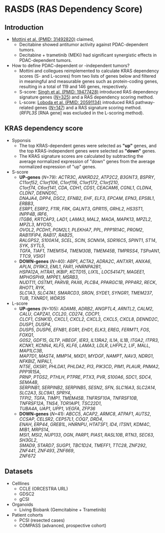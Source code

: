 # RASDS (RAS Dependency Score)

## Introduction
 * [Mottini et al. (PMID: 31492820)](./references/31492820.pdf) claimed,
   - Decitabine showed antitumor activity against PDAC-dependent tumors.
   - Decitabine + trametinib (MEKi) had significant synergistic effects in PDAC-dependent tumors.
 * How to define PDAC-dependent or -independent tumors?
   - Mottini and collegues reimplemented to calculate KRAS dependency scores (S- and L-scores) from two lists of genes below and filtered in meaningful and measurable genes such as protein-coding genes, resulting in a total of 119 and 146 genes, respectively.
   - S-score: [Singh et al. (PMID: 19477428)](./references/19477428.pdf) introduced RAS dependency signature genes ([_N_=325](./references/19477428_Supple.pdf)) and a RAS dependency scoring method.
   - L-score: [Loboda et al. (PMID: 20591134)](./references/20591134.pdf) introduced RAS pathway-related genes ([_N_=147](./20591134_Supple.xls)) and a RAS signature scoring method. (_RFPL3S_ [RNA gene] was excluded in the L-scoring method).

## KRAS dependency score
 * Syponsis
   - The top KRAS-dependent genes were selected as **"up"** genes, and the top KRAS-independent genes were selected as **"down"** genes.
   - The KRAS signature scores are calculated by subtracting the average normalized expression of "down" genes from the average normalized expression of "up" genes.
 * S-score
   - **UP-genes** (_N_=79): _ACTR3C_, _ANKRD22_, _ATP2C2_, _B3GNT3_, _BSPRY_, _C11orf52_, _C1orf106_, _C1orf116_, _C1orf172_, _C1orf210_,  
_C1orf74_, _C6orf141_, _CDA_, _CDH1_, _CDS1_, _CEACAM6_, _CGNL1_, _CLDN4_, _CLDN7_, _DENND1C_,  
_DNAJA4_, _DPP4_, _DSC2_, _EFNB2_, _EHF_, _ELF3_, _EPCAM_, _EPN3_, _EPS8L1_, _ERBB3_,  
_ESRP1_, _ESRP2_, _F11R_, _FRK_, _GALNT3_, _GPR115_, _GRHL2_, _HS3ST1_, _INPP4B_, _IRF6_,  
_ITGB6_, _KRTCAP3_, _LAD1_, _LAMA3_, _MAL2_, _MAOA_, _MAPK13_, _MPZL2_, _MPZL3_, _MYO1D_,  
_OVOL2_, _PCDH1_, _PGM2L1_, _PLEKHA7_, _PPL_, _PPP1R14C_, _PROM2_, _RAB11FIP4_, _RAB17_, _RAB25_,  
_RALGPS2_, _S100A14_, _SCEL_, _SCIN_, _SCNN1A_, _SDR16C5_, _SPINT1_, _ST14_, _SYK_, _SYTL5_,   
_TGFA_, _TIAF1_, _TMEM154_, _TMEM30B_, _TMEM45B_, _TMPRSS4_, _TSPoAN1_, _TTC9_, _VSIG1_
   - **DOWN-genes** (_N_=40): _ABP1_, _ACTA2_, _ADRA2C_, _ANTXR1_, _ANXA6_, _APLN_, _DYRK3_, _EML1_, _FAR1_, _HNRNPA2B1_,  
_HSPA12A_, _HTRA1_, _IKBIP_, _KCTD15_, _LIX1L_, _LOC541471_, _MAGEE1_, _MPHOSPH9_, _MPPE1_, _MSRB3_,   
_NUDT11_, _OSTM1_, _PARVB_, _PAX6_, _PLCB4_, _PPARGC1B_, _PPP4R2_, _RECK_, _RHOT1_, _RYK_,  
_SLC1A3_, _SLC47A1_, _SMARCD3_, _SRGN_, _SYDE1_, _SYNGR1_, _TMEM237_, _TUB_, _TXNRD1_, _WDR35_
 * L-score
   - **UP-genes** (_N_=105): _ADAM8_, _ADRB2_, _ANGPTL4_, _ARNTL2_, _CALM2_, _CALU_, _CAPZA1_, _CCL20_, _CD274_, _CDCP1_,   
_CLCF1_, _CSNK1D_, _CXCL1_, _CXCL2_, _CXCL3_, _CXCL5_, _CXCL8_, _DENND2C_, _DUSP1_, _DUSP4_,   
_DUSP5_, _DUSP6_, _EFNB1_, _EGR1_, _EHD1_, _ELK3_, _EREG_, _FERMT1_, _FOS_, _FOXQ1_,   
_G0S2_, _GDF15_, _GLTP_, _HBEGF_, _IER3_, _IL13RA2_, _IL1A_, _IL1B_, _ITGA2_, _ITPR3_,   
_KCNK1_, _KCNN4_, _KLF5_, _KLF6_, _LAMA3_, _LDLR_, _LHFPL2_, _LIF_, _MALL_, _MAP1LC3B_,   
_MAP7D1_, _MAST4_, _MMP14_, _MXD1_, _MYDGF_, _NAMPT_, _NAV3_, _NDRG1_, _NFKBIZ_, _NIPAL1_,   
_NT5E_, _OXSR1_, _PHLDA1_, _PHLDA2_, _PI3_, _PIK3CD_, _PIM1_, _PLAUR_, _PNMA2_, _PPP1R15A_,   
_PRNP_, _PTGS2_, _PTHLH_, _PTPRE_, _PTX3_, _PVR_, _S100A6_, _SDC1_, _SDC4_, _SEMA4B_,   
_SERPINB1_, _SERPINB2_, _SERPINB5_, _SESN2_, _SFN_, _SLC16A3_, _SLC2A14_, _SLC2A3_, _SLC9A1_, _SPRY4_,   
_TFPI2_, _TGFA_, _TIMP1_, _TMEM45B_, _TNFRSF10A_, _TNFRSF10B_, _TNFRSF12A_, _TNS4_, _TOR1AIP1_, _TSC22D1_,   
_TUBA4A_, _UAP1_, _UPP1_, _VEGFA_, _ZFP36_
   - **DOWN-genes** (_N_=41): _ABCC5_, _ACAP2_, _ARMC8_, _ATPAF1_, _AUTS2_, _CCSAP_, _CELSR2_, _CEP57L1_, _COQ7_, _DRD4_,   
_ENAH_, _ERP44_, _GREB1L_, _HNRNPU_, _HTATSF1_, _ID4_, _ITSN1_, _KDM4C_, _MIB1_, _MRPS14_,   
_MSI1_, _MSI2_, _NUP133_, _OGN_, _PARP1_, _PIAS1_, _RASL10B_, _RTN3_, _SEC63_, _SH3GL2_,   
_SMAD9_, _STARD7_, _SUGP1_, _TBC1D24_, _TMEFF1_, _TTC28_, _ZNF292_, _ZNF441_, _ZNF493_, _ZNF669_,   
_ZNF672_

## Datasets
 * Celllines
   - CCLE (ORCESTRA URL)
   - GDSC2
   - gCSI
 * Organoids
   - Living Biobank (Gemcitabine + Trametinib)
 * Patient cohorts
   - PCSI (resected cases)
   - COMPASS (advanced, prospective cohort)


